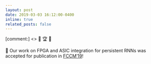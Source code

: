 ```yaml
---
layout: post
date: 2019-03-03 16:12:00-0400
inline: true
related_posts: false
---
```


[comment:] <> 📜 🏆 🎉

📜 Our work on FPGA and ASIC integration for persistent RNNs was accepted for publication in [FCCM’19](https://www.fccm.org/past/2019/)!
